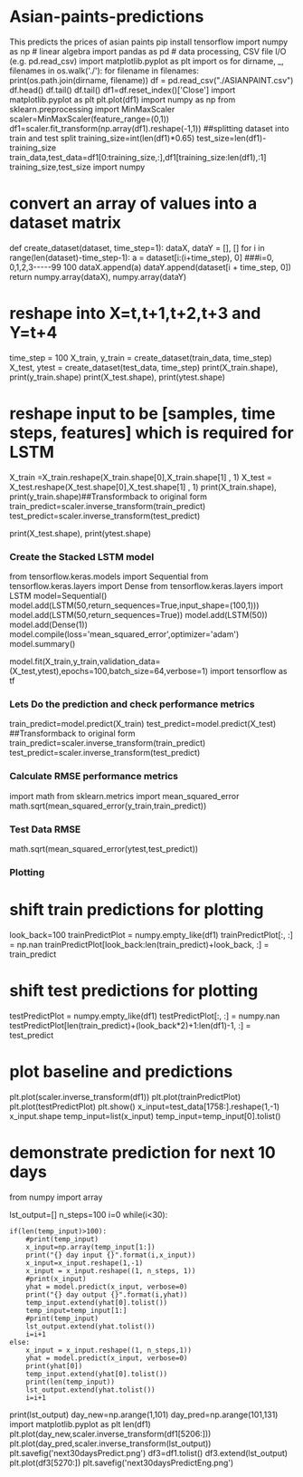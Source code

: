 # Asian-paints-predictions
This predicts the prices of asian paints
pip install tensorflow
import numpy as np # linear algebra
import pandas as pd # data processing, CSV file I/O (e.g. pd.read_csv)
import matplotlib.pyplot as plt
import os
for dirname, _, filenames in os.walk('./'):
    for filename in filenames:
        print(os.path.join(dirname, filename))
        df = pd.read_csv("./ASIANPAINT.csv")
df.head()
df.tail()
df.tail()
df1=df.reset_index()['Close']
import matplotlib.pyplot as plt
plt.plot(df1)
import numpy as np
from sklearn.preprocessing import MinMaxScaler
scaler=MinMaxScaler(feature_range=(0,1))
df1=scaler.fit_transform(np.array(df1).reshape(-1,1))
##splitting dataset into train and test split
training_size=int(len(df1)*0.65)
test_size=len(df1)-training_size
train_data,test_data=df1[0:training_size,:],df1[training_size:len(df1),:1]
training_size,test_size
  import numpy
# convert an array of values into a dataset matrix
def create_dataset(dataset, time_step=1):
	dataX, dataY = [], []
	for i in range(len(dataset)-time_step-1):
		a = dataset[i:(i+time_step), 0]   ###i=0, 0,1,2,3-----99   100 
		dataX.append(a)
		dataY.append(dataset[i + time_step, 0])
	return numpy.array(dataX), numpy.array(dataY)
  # reshape into X=t,t+1,t+2,t+3 and Y=t+4
time_step = 100
X_train, y_train = create_dataset(train_data, time_step)
X_test, ytest = create_dataset(test_data, time_step)
print(X_train.shape), print(y_train.shape)
print(X_test.shape), print(ytest.shape)
# reshape input to be [samples, time steps, features] which is required for LSTM
X_train =X_train.reshape(X_train.shape[0],X_train.shape[1] , 1)
X_test = X_test.reshape(X_test.shape[0],X_test.shape[1] , 1)
print(X_train.shape), print(y_train.shape)##Transformback to original form
train_predict=scaler.inverse_transform(train_predict)
test_predict=scaler.inverse_transform(test_predict)

print(X_test.shape), print(ytest.shape)
### Create the Stacked LSTM model
from tensorflow.keras.models import Sequential
from tensorflow.keras.layers import Dense
from tensorflow.keras.layers import LSTM
model=Sequential()
model.add(LSTM(50,return_sequences=True,input_shape=(100,1)))
model.add(LSTM(50,return_sequences=True))
model.add(LSTM(50))
model.add(Dense(1))
model.compile(loss='mean_squared_error',optimizer='adam')
model.summary()

model.fit(X_train,y_train,validation_data=(X_test,ytest),epochs=100,batch_size=64,verbose=1)
import tensorflow as tf
### Lets Do the prediction and check performance metrics
train_predict=model.predict(X_train)
test_predict=model.predict(X_test)
##Transformback to original form
train_predict=scaler.inverse_transform(train_predict)
test_predict=scaler.inverse_transform(test_predict)
### Calculate RMSE performance metrics
import math
from sklearn.metrics import mean_squared_error
math.sqrt(mean_squared_error(y_train,train_predict))
### Test Data RMSE
math.sqrt(mean_squared_error(ytest,test_predict))
### Plotting 
# shift train predictions for plotting
look_back=100
trainPredictPlot = numpy.empty_like(df1)
trainPredictPlot[:, :] = np.nan
trainPredictPlot[look_back:len(train_predict)+look_back, :] = train_predict
# shift test predictions for plotting
testPredictPlot = numpy.empty_like(df1)
testPredictPlot[:, :] = numpy.nan
testPredictPlot[len(train_predict)+(look_back*2)+1:len(df1)-1, :] = test_predict
# plot baseline and predictions
plt.plot(scaler.inverse_transform(df1))
plt.plot(trainPredictPlot)
plt.plot(testPredictPlot)
plt.show()
x_input=test_data[1758:].reshape(1,-1)
x_input.shape
temp_input=list(x_input)
temp_input=temp_input[0].tolist()
# demonstrate prediction for next 10 days
from numpy import array

lst_output=[]
n_steps=100
i=0
while(i<30):
    
    if(len(temp_input)>100):
        #print(temp_input)
        x_input=np.array(temp_input[1:])
        print("{} day input {}".format(i,x_input))
        x_input=x_input.reshape(1,-1)
        x_input = x_input.reshape((1, n_steps, 1))
        #print(x_input)
        yhat = model.predict(x_input, verbose=0)
        print("{} day output {}".format(i,yhat))
        temp_input.extend(yhat[0].tolist())
        temp_input=temp_input[1:]
        #print(temp_input)
        lst_output.extend(yhat.tolist())
        i=i+1
    else:
        x_input = x_input.reshape((1, n_steps,1))
        yhat = model.predict(x_input, verbose=0)
        print(yhat[0])
        temp_input.extend(yhat[0].tolist())
        print(len(temp_input))
        lst_output.extend(yhat.tolist())
        i=i+1
    

print(lst_output)
day_new=np.arange(1,101)
day_pred=np.arange(101,131)
import matplotlib.pyplot as plt
len(df1)
plt.plot(day_new,scaler.inverse_transform(df1[5206:]))
plt.plot(day_pred,scaler.inverse_transform(lst_output))
plt.savefig('next30daysPredict.png')
df3=df1.tolist()
df3.extend(lst_output)
plt.plot(df3[5270:])
plt.savefig('next30daysPredictEng.png')
